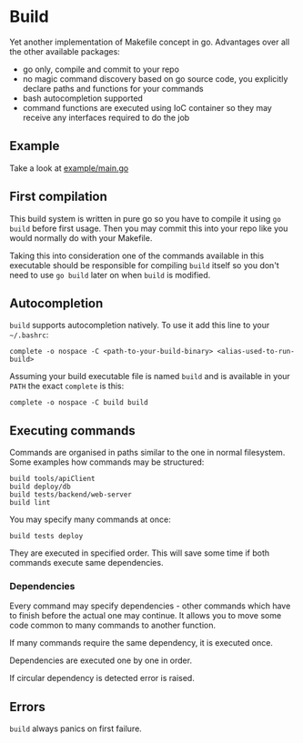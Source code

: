 # Build

Yet another implementation of Makefile concept in go.
Advantages over all the other available packages:
- go only, compile and commit to your repo
- no magic command discovery based on go source code, you explicitly
  declare paths and functions for your commands
- bash autocompletion supported
- command functions are executed using IoC container so they may receive
  any interfaces required to do the job
  
## Example

Take a look at [example/main.go](../main/example/main.go)
  
## First compilation

This build system is written in pure go so you have to compile it 
using `go build` before first usage. Then you may commit this into your repo
like you would normally do with your Makefile.

Taking this into consideration one of the commands available in this executable
should be responsible for compiling `build` itself so you don't need to use `go build`
later on when `build` is modified.

## Autocompletion

`build` supports autocompletion natively. To use it add this line to
your `~/.bashrc`:

```
complete -o nospace -C <path-to-your-build-binary> <alias-used-to-run-build>
```

Assuming your build executable file is named `build` and is available in your `PATH`
the exact `complete` is this:

```
complete -o nospace -C build build
```

## Executing commands

Commands are organised in paths similar to the one in normal filesystem.
Some examples how commands may be structured:

```
build tools/apiClient
build deploy/db
build tests/backend/web-server
build lint
```

You may specify many commands at once:

```
build tests deploy
```

They are executed in specified order. This will save some time if both commands execute same dependencies.

### Dependencies

Every command may specify dependencies - other commands which have to finish before the actual one may continue.
It allows you to move some code common to many commands to another function.

If many commands require the same dependency, it is executed once. 

Dependencies are executed one by one in order.

If circular dependency is detected error is raised.

## Errors

`build` always panics on first failure.


